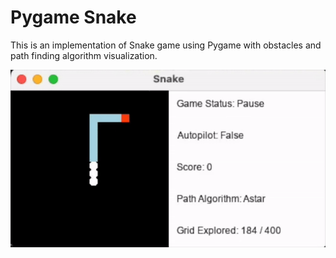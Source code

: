 # Pygame Snake

This is an implementation of Snake game using Pygame with obstacles and path finding algorithm visualization.

![image info](./pic/auto_snake.gif)